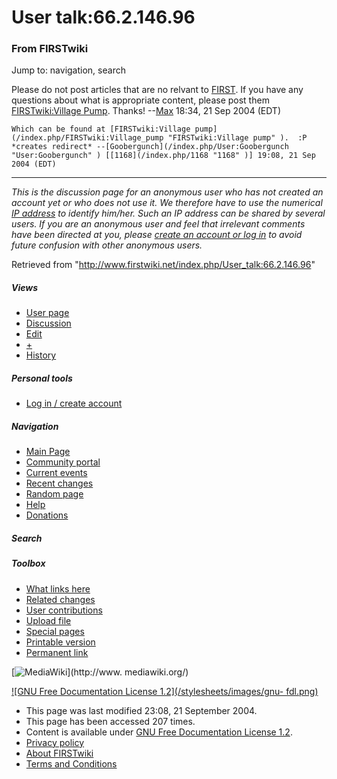 # User talk:66.2.146.96

### From FIRSTwiki

Jump to: navigation, search

Please do not post articles that are no relvant to [FIRST](/index.php/FIRST
"FIRST" ). If you have any questions about what is appropriate content, please
post them [FIRSTwiki:Village Pump](/index.php/FIRSTwiki:Village_Pump
"FIRSTwiki:Village Pump" ). Thanks! --[Max](/index.php/User:Max "User:Max" )
18:34, 21 Sep 2004 (EDT)

    Which can be found at [FIRSTwiki:Village pump](/index.php/FIRSTwiki:Village_pump "FIRSTwiki:Village pump" ).  :P *creates redirect* --[Goobergunch](/index.php/User:Goobergunch "User:Goobergunch" ) [[1168](/index.php/1168 "1168" )] 19:08, 21 Sep 2004 (EDT) 

* * *

_This is the discussion page for an anonymous user who has not created an
account yet or who does not use it. We therefore have to use the numerical [IP
address](http://www.wikipedia.org/wiki/IP_address "wikipedia:IP_address" ) to
identify him/her. Such an IP address can be shared by several users. If you
are an anonymous user and feel that irrelevant comments have been directed at
you, please [create an account or log in](/index.php/Special:Userlogin
"Special:Userlogin" ) to avoid future confusion with other anonymous users._

Retrieved from "<http://www.firstwiki.net/index.php/User_talk:66.2.146.96>"

##### Views

  * [User page](/index.php?title=User:66.2.146.96&action=edit)
  * [Discussion](/index.php/User_talk:66.2.146.96)
  * [Edit](/index.php?title=User_talk:66.2.146.96&action=edit)
  * [+](/index.php?title=User_talk:66.2.146.96&action=edit&section=new)
  * [History](/index.php?title=User_talk:66.2.146.96&action=history)

##### Personal tools

  * [Log in / create account](/index.php?title=Special:Userlogin&returnto=User_talk:66.2.146.96)

[](/index.php/Main_Page "Main Page" )

##### Navigation

  * [Main Page](/index.php/Main_Page)
  * [Community portal](/index.php/FIRSTwiki:Community_portal)
  * [Current events](/index.php/Current_events)
  * [Recent changes](/index.php/Special:Recentchanges)
  * [Random page](/index.php/Special:Random)
  * [Help](/index.php/Help:Contents)
  * [Donations](/index.php/FIRSTwiki:Site_support)

##### Search



##### Toolbox

  * [What links here](/index.php/Special:Whatlinkshere/User_talk:66.2.146.96)
  * [Related changes](/index.php/Special:Recentchangeslinked/User_talk:66.2.146.96)
  * [User contributions](/index.php/Special:Contributions/66.2.146.96)
  * [Upload file](/index.php/Special:Upload)
  * [Special pages](/index.php/Special:Specialpages)
  * [Printable version](/index.php?title=User_talk:66.2.146.96&printable=yes)
  * [Permanent link](/index.php?title=User_talk:66.2.146.96&oldid=39853)

[![MediaWiki](/skins/common/images/poweredby_mediawiki_88x31.png)](http://www.
mediawiki.org/)

[![GNU Free Documentation License 1.2](/stylesheets/images/gnu-
fdl.png)](http://www.gnu.org/copyleft/fdl.html)

  * This page was last modified 23:08, 21 September 2004.
  * This page has been accessed 207 times.
  * Content is available under [GNU Free Documentation License 1.2](http://www.gnu.org/copyleft/fdl.html "http://www.gnu.org/copyleft/fdl.html" ).
  * [Privacy policy](/index.php/FIRSTwiki:Privacy_policy "FIRSTwiki:Privacy policy" )
  * [About FIRSTwiki](/index.php/FIRSTwiki:About "FIRSTwiki:About" )
  * [Terms and Conditions](/index.php/FIRSTwiki:Terms_and_conditions "FIRSTwiki:Terms and conditions" )

